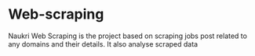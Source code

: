 # Web-scraping
Naukri Web Scraping is the project based on scraping jobs post related to any domains and their details. It also analyse scraped data
